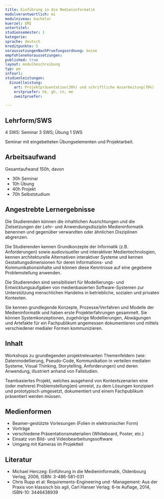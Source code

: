 ```yaml
---
title: Einführung in die Medieninformatik
modulverantwortlich: mi
modulniveau: bachelor
kuerzel: EMI
untertitel:
studiensemester: 1
kategorie:
sprache: deutsch
kreditpunkte: 5
voraussetzungenNachPruefungsordnung: keine
empfohleneVoraussetzungen: 
published: true
layout: modulbeschreibung
typ: pm
infourl: 
studienleistungen:
  Einzelleistung:
    art: Projektpräsentation(30%) und schriftliche Ausarbeitung(70%)
    erstpruefer: hk, gh, cn, me
    zweitpruefer: 

---
```


## Lehrform/SWS
4 SWS: Seminar 3 SWS; Übung 1 SWS 

Seminar mit eingebetteten Übungselementen und Projektarbeit.

## Arbeitsaufwand
Gesamtaufwand 150h, davon

- 30h Seminar
- 10h Übung
- 40h Projekt
- 70h Selbststudium

## Angestrebte Lernergebnisse
Die Studierenden können die inhaltlichen Ausrichtungen und die Zielsetzungen der Lehr- und Anwendungsdisziplin Medieninformatik benennen und gegenüber verwandten oder ähnlichen Disziplinen abgrenzen. 

Die Studierenden kennen Grundkonzepte der Informatik (z.B. Anforderungen) sowie audiovisueller und interaktiver Medientechnologien, kennen architekturelle Alternativen interaktiver Systeme und kennen Gestaltungsdimensionen für deren Informations- und Kommunikationsinhalte und können diese Kenntnisse auf eine gegebene Problemstellung anwenden. 

Die Studierenden sind sensibilisiert für Modellierungs- und Entwicklungsaufgaben von medienbasierten Software-Systemen zur Unterstützung menschlichen Handelns in betriebliche, sozialen und privaten Kontexten.

Sie kennen grundlegende Konzepte, Prozesse/Verfahren und Modelle der Medieninformatik und haben erste Projekterfahrungen gesammelt. Sie können Systemkonzeptionen, zugehörige Modellierungen, Abwägungen und Artefakte für ein Fachpublikum angemessen dokumentieren und mittels verschiedener medialer Formen kommunizieren.

## Inhalt
Workshops zu grundlegenden projektrelevanten Themenfeldern (wie: Datenmodellierung, Pseudo-Code, Kommunikation in verteilen medialen Systeme, Visual Thinking, Storytelling, Anforderungen) und deren Anwendung, illustriert anhand von Fallstudien.

Teambasiertes Projekt, welches ausgehend von Kontextszenarien eine (oder mehrere) Problemstellung(en) umreist, zu dem Lösungen konzipiert und prototypisch umgesetzt, dokumentiert und einem Fachpublikum präsentiert werden müssen.

## Medienformen
- Beamer-gestützte Vorlesungen (Folien in elektronischer Form)
- Vorträge
- verschiedene Präsentationsmaterialien (Whiteboard, Poster, etc.)
- Einsatz von Bild- und Videobearbeitungssoftware
- Umgang mit Kameras im Projektteil

## Literatur
* Michael Herczeg: Einführung in die Medieninformatik, Oldenbourg Verlag, 2006, ISBN: 3-486-581-031
* Chris Rupp et al: Requirements-Engineering und -Management: Aus der Praxis von klassisch bis agil, Carl Hanser Verlag; 6-te Auflage, 2014, ISBN-10: 3446438939 

